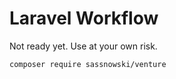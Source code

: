 # Laravel Workflow

Not ready yet. Use at your own risk.

```
composer require sassnowski/venture
```
